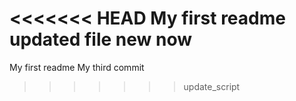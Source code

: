 <<<<<<< HEAD
My first readme updated file new now
=======
My first readme
My third commit
>>>>>>> update_script
